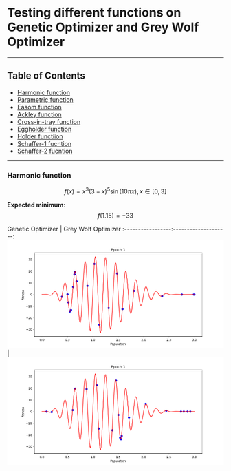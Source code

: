 # Testing different functions on Genetic Optimizer and Grey Wolf Optimizer

-----

## Table of Contents

- [Harmonic function](#Harmonic-function)
- [Parametric function](#Parametric-function)
- [Easom function](#Easom-function)
- [Ackley function](#Ackley-function)
- [Cross-in-tray function](#Cross-in-tray-function)
- [Eggholder function](#Eggholder-function)
- [Holder functiion](#Holder-function)
- [Schaffer-1 fucntion](#Schaffer-1-fucntion)
- [Schaffer-2 fucntion](#Schaffer-2-fucntion)  


-----


### Harmonic function

$$
f(x) = x^3(3-x)^5\sin(10\pi x), x\in[0,3]
$$

**Expected minimum**: $$f(1.15)=-33$$

Genetic Optimizer | Grey Wolf Optimizer
:-----------------:--------------------:
![](animated_HARMONIC_GO.gif) | ![](animated_HARMONIC_GWO.gif)
